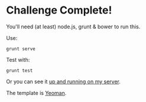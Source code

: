 Challenge Complete!
===================

You'll need (at least) node.js, grunt & bower to run this.

Use:

    grunt serve

Test with:

    grunt test


Or you can see it [up and running on my server](http://winter14.com/static/media/tictactoe/index.html).

The template is [Yeoman](http://yeoman.io/).

